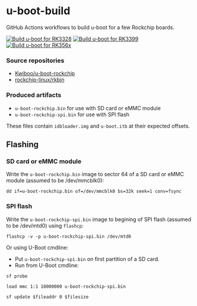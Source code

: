 # u-boot-build
GitHub Actions workflows to build u-boot for a few Rockchip boards.

[![Build u-boot for RK3328](https://github.com/Kwiboo/u-boot-build/actions/workflows/rk3328.yml/badge.svg)](https://github.com/Kwiboo/u-boot-build/actions/workflows/rk3328.yml)
[![Build u-boot for RK3399](https://github.com/Kwiboo/u-boot-build/actions/workflows/rk3399.yml/badge.svg)](https://github.com/Kwiboo/u-boot-build/actions/workflows/rk3399.yml)
[![Build u-boot for RK356x](https://github.com/Kwiboo/u-boot-build/actions/workflows/rk356x.yml/badge.svg)](https://github.com/Kwiboo/u-boot-build/actions/workflows/rk356x.yml)

### Source repositories

- [Kwiboo/u-boot-rockchip](https://github.com/Kwiboo/u-boot-rockchip)
- [rockchip-linux/rkbin](https://github.com/rockchip-linux/rkbin)

### Produced artifacts

 - `u-boot-rockchip.bin` for use with SD card or eMMC module
 - `u-boot-rockchip-spi.bin` for use with SPI flash

These files contain `idbloader.img` and `u-boot.itb` at their expected offsets.

## Flashing

### SD card or eMMC module
Write the `u-boot-rockchip.bin` image to sector 64 of a SD card or eMMC module (assumed to be /dev/mmcblk0):

```
dd if=u-boot-rockchip.bin of=/dev/mmcblk0 bs=32k seek=1 conv=fsync
```

### SPI flash

Write the `u-boot-rockchip-spi.bin` image to begining of SPI flash (assumed to be /dev/mtd0) using `flashcp`:

```
flashcp -v -p u-boot-rockchip-spi.bin /dev/mtd0
```

Or using U-Boot cmdline:

- Put `u-boot-rockchip-spi.bin` on first partition of a SD card.
- Run from U-Boot cmdline:
```
sf probe

load mmc 1:1 10000000 u-boot-rockchip-spi.bin

sf update $fileaddr 0 $filesize
```
